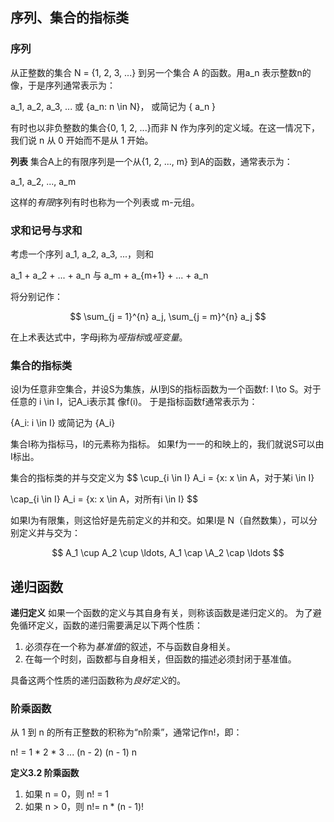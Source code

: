 ## 序列、集合的指标类

### 序列

从正整数的集合 N = {1, 2, 3, ...} 到另一个集合 A 的函数。用a_n 表示整数n的像，于是序列通常表示为：

a_1, a_2, a_3, ... 或 {a_n: n \in N}， 或简记为 { a_n }

有时也以非负整数的集合{0, 1, 2, ...}而非 N 作为序列的定义域。在这一情况下，我们说 n 从 0 开始而不是从 1 开始。

**列表** 集合A上的有限序列是一个从{1, 2, ..., m} 到A的函数，通常表示为：

a_1, a_2, ..., a_m

这样的*有限*序列有时也称为一个列表或 m-元组。

### 求和记号与求和

考虑一个序列 a_1, a_2, a_3, ...，则和

a_1 + a_2 + ... + a_n 与 a_m + a_{m+1} + ... + a_n

将分别记作：

$$
\sum_{j = 1}^{n} a_j, \sum_{j = m}^{n} a_j
$$

在上术表达式中，字母j称为*哑指标*或*哑变量*。

### 集合的指标类

设I为任意非空集合，并设S为集族，从I到S的指标函数为一个函数f: I \to S。对于任意的 i \in I，记A_i表示其 像f(i)。
于是指标函数f通常表示为：

{A_i: i \in I} 或简记为 {A_i}

集合I称为指标马，I的元素称为指标。
如果f为一一的和映上的，我们就说S可以由I标出。

集合的指标类的并与交定义为
$$
\cup_{i \in I} A_i = {x: x \in A，对于某i \in I}

\cap_{i \in I} A_i = {x: x \in A，对所有i \in I}
$$

如果I为有限集，则这恰好是先前定义的并和交。如果I是 N（自然数集），可以分别定义并与交为：

$$
A_1 \cup A_2 \cup \ldots, A_1 \cap \A_2 \cap \ldots
$$

## 递归函数

**递归定义** 如果一个函数的定义与其自身有关，则称该函数是递归定义的。
为了避免循环定义，函数的递归需要满足以下两个性质：

  1. 必须存在一个称为*基准值*的叙述，不与函数自身相关。
  2. 在每一个时刻，函数都与自身相关，但函数的描述必须封闭于基准值。

具备这两个性质的递归函数称为*良好定义*的。

### 阶乘函数

从 1 到 n 的所有正整数的积称为“n阶乘”，通常记作n!，即：

n! = 1 * 2 * 3 ... (n - 2) (n - 1) n

**定义3.2 阶乘函数**

  1. 如果 n = 0，则 n! = 1
  2. 如果 n > 0，则 n!= n * (n - 1)!
